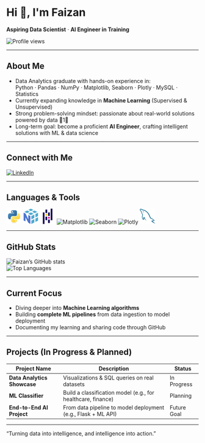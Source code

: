 # Hi 👋, I'm Faizan 
**Aspiring Data Scientist** · **AI Engineer in Training**  

![Profile views](https://komarev.com/ghpvc/?username=jattFaiz&label=Profile%20Views&color=0e75b6&style=flat)

---

##  About Me  
-  Data Analytics graduate with hands-on experience in:  
     Python · Pandas · NumPy · Matplotlib, Seaborn · Plotly · MySQL · Statistics  
-  Currently expanding knowledge in **Machine Learning** (Supervised & Unsupervised)  
-  Strong problem-solving mindset: passionate about real-world solutions powered by data 1  
-  Long-term goal: become a proficient **AI Engineer**, crafting intelligent solutions with ML & data science  

---

##  Connect with Me  
[![LinkedIn](https://img.shields.io/badge/LinkedIn-blue?logo=linkedin&logoColor=white)](https://www.linkedin.com/in/faizan-jatt-167b7936b)  

---

##  Languages & Tools  

<p align="left">  
  <img src="https://raw.githubusercontent.com/devicons/devicon/master/icons/python/python-original.svg" alt="Python" width="40" height="40"/>  
  <img src="https://raw.githubusercontent.com/devicons/devicon/master/icons/numpy/numpy-original.svg" alt="NumPy" width="40" height="40"/>  
  <img src="https://raw.githubusercontent.com/devicons/devicon/master/icons/pandas/pandas-original.svg" alt="Pandas" width="40" height="40"/>  
  <img src="https://upload.wikimedia.org/wikipedia/commons/8/84/Matplotlib_icon.svg" alt="Matplotlib" width="40" height="40"/>  
  <img src="https://seaborn.pydata.org/_images/logo-mark-lightbg.svg" alt="Seaborn" width="40" height="40"/>  
  <img src="https://raw.githubusercontent.com/gilbarbara/logos/main/logos/plotly.svg" alt="Plotly" width="40" height="40"/>
  <img src="https://raw.githubusercontent.com/devicons/devicon/master/icons/mysql/mysql-original.svg" alt="MySQL" width="40" height="40"/>  
</p>

---

##  GitHub Stats  
![Faizan’s GitHub stats](https://github-readme-stats.vercel.app/api?username=jattFaiz&show_icons=true&theme=radical)  
![Top Languages](https://github-readme-stats.vercel.app/api/top-langs/?username=jattFaiz&layout=compact&theme=radical)  

---

##  Current Focus  
-  Diving deeper into **Machine Learning algorithms**  
-  Building **complete ML pipelines** from data ingestion to model deployment  
-  Documenting my learning and sharing code through GitHub  

---

##  Projects (In Progress & Planned)  
| Project Name            | Description                             | Status            |
|------------------------|------------------------------------------|-------------------|
| **Data Analytics Showcase** | Visualizations & SQL queries on real datasets |  In Progress     |
| **ML Classifier**           | Build a classification model (e.g., for healthcare, finance) |  Planning        |
| **End-to-End AI Project**   | From data pipeline to model deployment (e.g., Flask + ML API) |  Future Goal     |

---

“Turning data into intelligence, and intelligence into action.”
